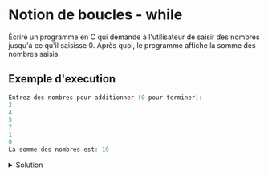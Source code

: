 # Notion de boucles - while

Écrire un programme en C qui demande à l'utilisateur de saisir des nombres jusqu'à ce qu'il saisisse 0. Après quoi, le programme affiche la somme des nombres saisis.

## Exemple d'execution

```cpp
Entrez des nombres pour additionner (0 pour terminer):
2
4
5
7
1
0
La somme des nombres est: 19
```

<details>
<summary>Solution</summary>

```cpp
#include <stdio.h>

int main() {
    int nombre, somme = 0;
    printf("Entrez des nombres pour additionner (0 pour terminer): \n");
    scanf("%d", &nombre);
    while (nombre != 0) {
        somme += nombre;
        scanf("%d", &nombre);
    }
    printf("La somme des nombres est: %d\n", somme);
    return 0;
}

```

</details>

